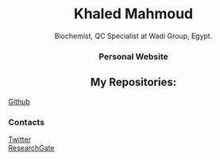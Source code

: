 <h1 align="center">Khaled Mahmoud</h1>
<p align="center">Biochemist, QC Specialist at Wadi Group, Egypt.</p>
<h3 align="center">Personal Website</h3>
<h2 align="center"> My Repositories:</h2>
<a href="https://github.com/KhaledMahm0vd">Github</a>
<h3 align="left">Contacts</h3>
<a href="https://twitter.com/khaledmahm23rd">Twitter</a><br />
<a href="https://www.researchgate.net/profile/Khaled-Mahmoud-21">ResearchGate</a>
